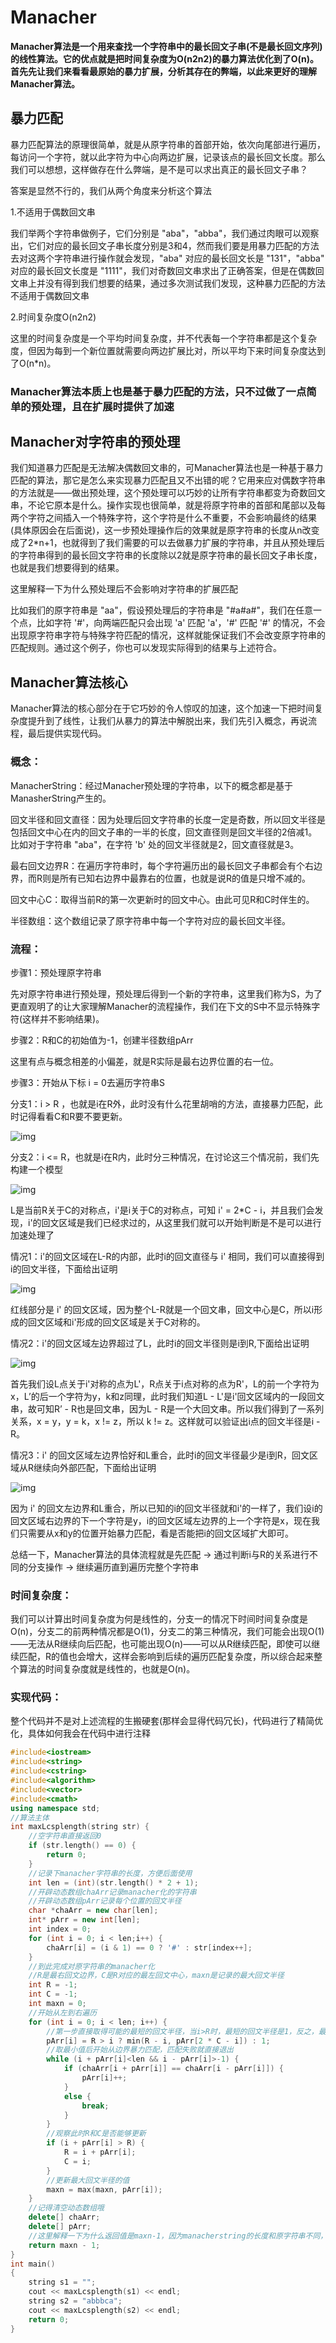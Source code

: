 # Manacher

**Manacher算法是一个用来查找一个字符串中的最长回文子串(不是最长回文序列)的线性算法。它的优点就是把时间复杂度为O(n2n2)的暴力算法优化到了O(n)。首先先让我们来看看最原始的暴力扩展，分析其存在的弊端，以此来更好的理解Manacher算法。**

## 暴力匹配

暴力匹配算法的原理很简单，就是从原字符串的首部开始，依次向尾部进行遍历，每访问一个字符，就以此字符为中心向两边扩展，记录该点的最长回文长度。那么我们可以想想，这样做存在什么弊端，是不是可以求出真正的最长回文子串？

答案是显然不行的，我们从两个角度来分析这个算法

1.不适用于偶数回文串

我们举两个字符串做例子，它们分别是 "aba"，"abba"，我们通过肉眼可以观察出，它们对应的最长回文子串长度分别是3和4，然而我们要是用暴力匹配的方法去对这两个字符串进行操作就会发现，"aba" 对应的最长回文长是 "131"，"abba" 对应的最长回文长度是 "1111"，我们对奇数回文串求出了正确答案，但是在偶数回文串上并没有得到我们想要的结果，通过多次测试我们发现，这种暴力匹配的方法不适用于偶数回文串

2.时间复杂度O(n2n2)

这里的时间复杂度是一个平均时间复杂度，并不代表每一个字符串都是这个复杂度，但因为每到一个新位置就需要向两边扩展比对，所以平均下来时间复杂度达到了O(n*n)。

### Manacher算法本质上也是基于暴力匹配的方法，只不过做了一点简单的预处理，且在扩展时提供了加速

## Manacher对字符串的预处理

我们知道暴力匹配是无法解决偶数回文串的，可Manacher算法也是一种基于暴力匹配的算法，那它是怎么来实现暴力匹配且又不出错的呢？它用来应对偶数字符串的方法就是——做出预处理，这个预处理可以巧妙的让所有字符串都变为奇数回文串，不论它原本是什么。操作实现也很简单，就是将原字符串的首部和尾部以及每两个字符之间插入一个特殊字符，这个字符是什么不重要，不会影响最终的结果(具体原因会在后面说)，这一步预处理操作后的效果就是原字符串的长度从n改变成了2*n+1，也就得到了我们需要的可以去做暴力扩展的字符串，并且从预处理后的字符串得到的最长回文字符串的长度除以2就是原字符串的最长回文子串长度，也就是我们想要得到的结果。

这里解释一下为什么预处理后不会影响对字符串的扩展匹配

比如我们的原字符串是 "aa"，假设预处理后的字符串是 "#a#a#"，我们在任意一个点，比如字符 '#'，向两端匹配只会出现 'a' 匹配 'a'，'#' 匹配 '#' 的情况，不会出现原字符串字符与特殊字符匹配的情况，这样就能保证我们不会改变原字符串的匹配规则。通过这个例子，你也可以发现实际得到的结果与上述符合。

## Manacher算法核心

Manacher算法的核心部分在于它巧妙的令人惊叹的加速，这个加速一下把时间复杂度提升到了线性，让我们从暴力的算法中解脱出来，我们先引入概念，再说流程，最后提供实现代码。

### 概念：

ManacherString：经过Manacher预处理的字符串，以下的概念都是基于ManasherString产生的。

回文半径和回文直径：因为处理后回文字符串的长度一定是奇数，所以回文半径是包括回文中心在内的回文子串的一半的长度，回文直径则是回文半径的2倍减1。比如对于字符串 "aba"，在字符 'b' 处的回文半径就是2，回文直径就是3。

最右回文边界R：在遍历字符串时，每个字符遍历出的最长回文子串都会有个右边界，而R则是所有已知右边界中最靠右的位置，也就是说R的值是只增不减的。

回文中心C：取得当前R的第一次更新时的回文中心。由此可见R和C时伴生的。

半径数组：这个数组记录了原字符串中每一个字符对应的最长回文半径。

### 流程：

步骤1：预处理原字符串

先对原字符串进行预处理，预处理后得到一个新的字符串，这里我们称为S，为了更直观明了的让大家理解Manacher的流程操作，我们在下文的S中不显示特殊字符(这样并不影响结果)。

步骤2：R和C的初始值为-1，创建半径数组pArr

这里有点与概念相差的小偏差，就是R实际是最右边界位置的右一位。

步骤3：开始从下标 i = 0去遍历字符串S

分支1：i > R ，也就是i在R外，此时没有什么花里胡哨的方法，直接暴力匹配，此时记得看看C和R要不要更新。

![img](https://img2018.cnblogs.com/blog/1520224/201906/1520224-20190607181325011-391201367.png)

分支2：i <= R，也就是i在R内，此时分三种情况，在讨论这三个情况前，我们先构建一个模型

![img](https://img2018.cnblogs.com/blog/1520224/201906/1520224-20190607181341311-1732200825.png)

L是当前R关于C的对称点，i'是i关于C的对称点，可知 i' = 2*C - i，并且我们会发现，i'的回文区域是我们已经求过的，从这里我们就可以开始判断是不是可以进行加速处理了

情况1：i'的回文区域在L-R的内部，此时i的回文直径与 i' 相同，我们可以直接得到i的回文半径，下面给出证明

![img](https://img2018.cnblogs.com/blog/1520224/201906/1520224-20190607181356312-1391152633.png)

红线部分是 i' 的回文区域，因为整个L-R就是一个回文串，回文中心是C，所以i形成的回文区域和i'形成的回文区域是关于C对称的。

情况2：i'的回文区域左边界超过了L，此时i的回文半径则是i到R,下面给出证明

![img](https://img2018.cnblogs.com/blog/1520224/201906/1520224-20190607181408126-473486755.png)

首先我们设L点关于i'对称的点为L'，R点关于i点对称的点为R'，L的前一个字符为x，L’的后一个字符为y，k和z同理，此时我们知道L - L'是i'回文区域内的一段回文串，故可知R’ - R也是回文串，因为L - R是一个大回文串。所以我们得到了一系列关系，x = y，y = k，x != z，所以 k != z。这样就可以验证出i点的回文半径是i - R。

情况3：i' 的回文区域左边界恰好和L重合，此时i的回文半径最少是i到R，回文区域从R继续向外部匹配，下面给出证明

![img](https://img2018.cnblogs.com/blog/1520224/201906/1520224-20190607181418434-554360226.png)

因为 i' 的回文左边界和L重合，所以已知的i的回文半径就和i'的一样了，我们设i的回文区域右边界的下一个字符是y，i的回文区域左边界的上一个字符是x，现在我们只需要从x和y的位置开始暴力匹配，看是否能把i的回文区域扩大即可。

总结一下，Manacher算法的具体流程就是先匹配 -> 通过判断i与R的关系进行不同的分支操作 -> 继续遍历直到遍历完整个字符串

### 时间复杂度：

我们可以计算出时间复杂度为何是线性的，分支一的情况下时间时间复杂度是O(n)，分支二的前两种情况都是O(1)，分支二的第三种情况，我们可能会出现O(1)——无法从R继续向后匹配，也可能出现O(n)——可以从R继续匹配，即使可以继续匹配，R的值也会增大，这样会影响到后续的遍历匹配复杂度，所以综合起来整个算法的时间复杂度就是线性的，也就是O(n)。

### 实现代码：

整个代码并不是对上述流程的生搬硬套(那样会显得代码冗长)，代码进行了精简优化，具体如何我会在代码中进行注释

```c++
#include<iostream>
#include<string>
#include<cstring>
#include<algorithm>
#include<vector>
#include<cmath>
using namespace std;
//算法主体
int maxLcsplength(string str) {
	//空字符串直接返回0
	if (str.length() == 0) {
		return 0;
	}
	//记录下manacher字符串的长度，方便后面使用
	int len = (int)(str.length() * 2 + 1);
	//开辟动态数组chaArr记录manacher化的字符串
	//开辟动态数组pArr记录每个位置的回文半径
	char *chaArr = new char[len];
	int* pArr = new int[len];
	int index = 0;
	for (int i = 0; i < len;i++) {
		chaArr[i] = (i & 1) == 0 ? '#' : str[index++];
	}
	//到此完成对原字符串的manacher化
	//R是最右回文边界，C是R对应的最左回文中心，maxn是记录的最大回文半径
	int R = -1;
	int C = -1;
	int maxn = 0;
	//开始从左到右遍历
	for (int i = 0; i < len; i++) {
		//第一步直接取得可能的最短的回文半径，当i>R时，最短的回文半径是1，反之，最短的回文半径可能是i对应的i'的回文半径或者i到R的距离
		pArr[i] = R > i ? min(R - i, pArr[2 * C - i]) : 1;
		//取最小值后开始从边界暴力匹配，匹配失败就直接退出
		while (i + pArr[i]<len && i - pArr[i]>-1) {
			if (chaArr[i + pArr[i]] == chaArr[i - pArr[i]]) {
				pArr[i]++;
			}
			else {
				break;
			}
		}
		//观察此时R和C是否能够更新
		if (i + pArr[i] > R) {
			R = i + pArr[i];
			C = i;
		}
		//更新最大回文半径的值
		maxn = max(maxn, pArr[i]);
	}
	//记得清空动态数组哦
	delete[] chaArr;
	delete[] pArr;
	//这里解释一下为什么返回值是maxn-1，因为manacherstring的长度和原字符串不同，所以这里得到的最大回文半径其实是原字符串的最大回文子串长度加1，有兴趣的可以自己验证试试
	return maxn - 1;
}
int main()
{
	string s1 = "";
	cout << maxLcsplength(s1) << endl;
	string s2 = "abbbca";
	cout << maxLcsplength(s2) << endl;
	return 0;
}
```